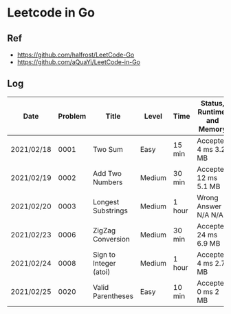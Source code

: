 # Leetcode in Go

## Ref

- <https://github.com/halfrost/LeetCode-Go>
- <https://github.com/aQuaYi/LeetCode-in-Go>

## Log

| Date       | Problem | Title                  | Level  | Time   | Status, Runtime, and Memory |
| ---------- | ------- | ---------------------- | ------ | ------ | --------------------------- |
| 2021/02/18 | 0001    | Two Sum                | Easy   | 15 min | Accepted 4 ms 3.2 MB        |
| 2021/02/19 | 0002    | Add Two Numbers        | Medium | 30 min | Accepted 12 ms 5.1 MB       |
| 2021/02/20 | 0003    | Longest Substrings     | Medium | 1 hour | Wrong Answer N/A N/A        |
| 2021/02/23 | 0006    | ZigZag Conversion      | Medium | 30 min | Accepted 24 ms 6.9 MB       |
| 2021/02/24 | 0008    | Sign to Integer (atoi) | Medium | 1 hour | Accepted 4 ms 2.7 MB        |
| 2021/02/25 | 0020    | Valid Parentheses      | Easy   | 10 min | Accepted 0 ms 2 MB          |
